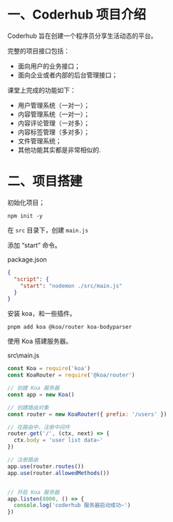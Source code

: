 # 一、Coderhub 项目介绍

Coderhub 旨在创建一个程序员分享生活动态的平台。

完整的项目接口包括：
- 面向用户的业务接口；
- 面向企业或者内部的后台管理接口；


课堂上完成的功能如下：
- 用户管理系统（一对一）；
- 内容管理系统（一对一）；
- 内容评论管理（一对多）；
- 内容标签管理（多对多）；
- 文件管理系统；
- 其他功能其实都是非常相似的.

# 二、项目搭建

初始化项目；

```shell
npm init -y
```

在 `src` 目录下，创建 `main.js`

添加 “start” 命令。

package.json

```json
{
  "script": {
    "start": "nodemon ./src/main.js"
  }
}
```

安装 koa，和一些插件。

```shell
pnpm add koa @koa/router koa-bodyparser
```

使用 Koa 搭建服务器。

src\main.js

```js
const Koa = require('koa')
const KoaRouter = require('@koa/router')

// 创建 Koa 服务器
const app = new Koa()

// 创建路由对象
const router = new KoaRouter({ prefix: '/users' })

// 在路由中，注册中间件
router.get('/', (ctx, next) => {
  ctx.body = 'user list data~'
})

// 注册路由
app.use(router.routes())
app.use(router.allowedMethods())


// 开启 Koa 服务器
app.listen(8000, () => {
  console.log('coderhub 服务器启动成功~')
})
```

